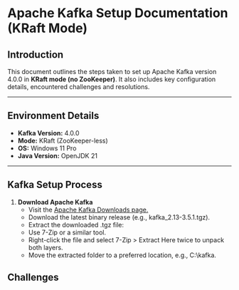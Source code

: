 # Apache Kafka Setup Documentation (KRaft Mode)

## Introduction

This document outlines the steps taken to set up Apache Kafka version 4.0.0 in **KRaft mode (no ZooKeeper)**. It also includes key configuration details, encountered challenges and resolutions.

---

## Environment Details

- **Kafka Version:** 4.0.0
- **Mode:** KRaft (ZooKeeper-less)
- **OS:** Windows 11 Pro
- **Java Version:** OpenJDK 21

---

## Kafka Setup Process

1. **Download Apache Kafka**
    - Visit the [Apache Kafka Downloads page.](https://link-url-here.org)
    - Download the latest binary release (e.g., kafka_2.13-3.5.1.tgz).
    - Extract the downloaded .tgz file:
    - Use 7-Zip or a similar tool.
    - Right-click the file and select 7-Zip > Extract Here twice to unpack both layers.
    - Move the extracted folder to a preferred location, e.g., C:\kafka.



## Challenges